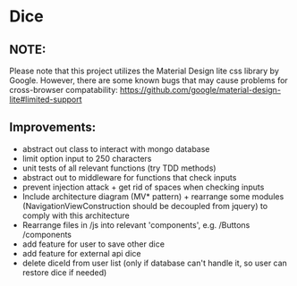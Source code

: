 # Dice


## NOTE:
Please note that this project utilizes the Material Design lite css library by Google. However, there are some known bugs that may cause problems for cross-browser compatability:
https://github.com/google/material-design-lite#limited-support

## Improvements:
- abstract out class to interact with mongo database
- limit option input to 250 characters
- unit tests of all relevant functions (try TDD methods)
- abstract out to middleware for functions that check inputs
- prevent injection attack + get rid of spaces when checking inputs
- Include architecture diagram (MV* pattern) + rearrange some modules (NavigationViewConstruction should be decoupled from jquery) to comply with this architecture
- Rearrange files in /js into relevant 'components', e.g. /Buttons /components
- add feature for user to save other dice
- add feature for external api dice
- delete diceId from user list (only if database can't handle it, so user can restore dice if needed)
